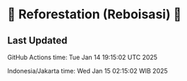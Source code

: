 
# 🌳 Reforestation (Reboisasi) 🌲

## Last Updated

GitHub Actions time: Tue Jan 14 19:15:02 UTC 2025

Indonesia/Jakarta time: Wed Jan 15 02:15:02 WIB 2025
